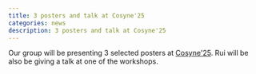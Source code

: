 ```yaml
---
title: 3 posters and talk at Cosyne'25
categories: news
description: 3 posters and talk at Cosyne'25
---
```


Our group will be presenting 3 selected posters at [Cosyne'25](http://www.cosyne.org/). Rui will be also be giving a talk at one of the workshops.